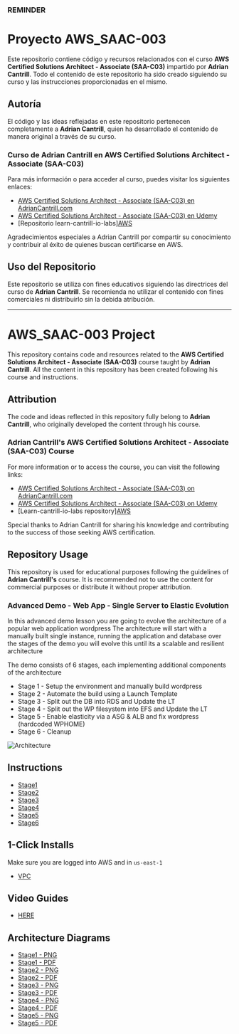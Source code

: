 
### REMINDER
# Proyecto AWS_SAAC-003

Este repositorio contiene código y recursos relacionados con el curso **AWS Certified Solutions Architect - Associate (SAA-C03)** impartido por **Adrian Cantrill**. Todo el contenido de este repositorio ha sido creado siguiendo su curso y las instrucciones proporcionadas en el mismo.

## Autoría

El código y las ideas reflejadas en este repositorio pertenecen completamente a **Adrian Cantrill**, quien ha desarrollado el contenido de manera original a través de su curso.

### Curso de Adrian Cantrill en AWS Certified Solutions Architect - Associate (SAA-C03)

Para más información o para acceder al curso, puedes visitar los siguientes enlaces:

- [AWS Certified Solutions Architect - Associate (SAA-C03) en AdrianCantrill.com](https://learn.cantrill.io/p/aws-certified-solutions-architect-associate-saa-c03)
- [AWS Certified Solutions Architect - Associate (SAA-C03) en Udemy](https://www.udemy.com/course/aws-certified-solutions-architect-associate/)
- [Repositorio learn-cantrill-io-labs][AWS](https://github.com/acantril/learn-cantrill-io-labs/tree/master)

Agradecimientos especiales a Adrian Cantrill por compartir su conocimiento y contribuir al éxito de quienes buscan certificarse en AWS.

## Uso del Repositorio

Este repositorio se utiliza con fines educativos siguiendo las directrices del curso de **Adrian Cantrill**. Se recomienda no utilizar el contenido con fines comerciales ni distribuirlo sin la debida atribución.

---

# AWS_SAAC-003 Project

This repository contains code and resources related to the **AWS Certified Solutions Architect - Associate (SAA-C03)** course taught by **Adrian Cantrill**. All the content in this repository has been created following his course and instructions.

## Attribution

The code and ideas reflected in this repository fully belong to **Adrian Cantrill**, who originally developed the content through his course.

### Adrian Cantrill's AWS Certified Solutions Architect - Associate (SAA-C03) Course

For more information or to access the course, you can visit the following links:

- [AWS Certified Solutions Architect - Associate (SAA-C03) on AdrianCantrill.com](https://learn.cantrill.io/p/aws-certified-solutions-architect-associate-saa-c03)
- [AWS Certified Solutions Architect - Associate (SAA-C03) on Udemy](https://www.udemy.com/course/aws-certified-solutions-architect-associate/)
- [Learn-cantrill-io-labs repository][AWS](https://github.com/acantril/learn-cantrill-io-labs/tree/master)

Special thanks to Adrian Cantrill for sharing his knowledge and contributing to the success of those seeking AWS certification.

## Repository Usage

This repository is used for educational purposes following the guidelines of **Adrian Cantrill's** course. It is recommended not to use the content for commercial purposes or distribute it without proper attribution.


### Advanced Demo - Web App - Single Server to Elastic Evolution

In this advanced demo lesson you are going to evolve the architecture of a popular web application wordpress
The architecture will start with a manually built single instance, running the application and database
over the stages of the demo you will evolve this until its a scalable and resilient architecture

The demo consists of 6 stages, each implementing additional components of the architecture  

- Stage 1 - Setup the environment and manually build wordpress  
- Stage 2 - Automate the build using a Launch Template  
- Stage 3 - Split out the DB into RDS and Update the LT 
- Stage 4 - Split out the WP filesystem into EFS and Update the LT
- Stage 5 - Enable elasticity via a ASG & ALB and fix wordpress (hardcoded WPHOME) 
- Stage 6 - Cleanup  

![Architecture](https://github.com/acantril/learn-cantrill-io-labs/raw/master/aws-elastic-wordpress-evolution/ArchitectureEvolutionAll.png)

## Instructions

- [Stage1](https://github.com/acantril/learn-cantrill-io-labs/blob/master/aws-elastic-wordpress-evolution/02_LABINSTRUCTIONS/STAGE1%20-%20Setup%20and%20Manual%20wordpress%20build.md)
- [Stage2](https://github.com/acantril/learn-cantrill-io-labs/blob/master/aws-elastic-wordpress-evolution/02_LABINSTRUCTIONS/STAGE2%20-%20Automate%20the%20build%20using%20a%20Launch%20Template.md)
- [Stage3](https://github.com/acantril/learn-cantrill-io-labs/blob/master/aws-elastic-wordpress-evolution/02_LABINSTRUCTIONS/STAGE3%20-%20Add%20RDS%20and%20Update%20the%20LT.md)
- [Stage4](https://github.com/acantril/learn-cantrill-io-labs/blob/master/aws-elastic-wordpress-evolution/02_LABINSTRUCTIONS/STAGE4%20-%20Add%20EFS%20and%20Update%20the%20LT.md)
- [Stage5](https://github.com/acantril/learn-cantrill-io-labs/blob/master/aws-elastic-wordpress-evolution/02_LABINSTRUCTIONS/STAGE5%20-%20Add%20an%20ELB%20and%20ASG.md)
- [Stage6](https://github.com/acantril/learn-cantrill-io-labs/blob/master/aws-elastic-wordpress-evolution/02_LABINSTRUCTIONS/STAGE6%20-%20CLEANUP.md)


## 1-Click Installs
Make sure you are logged into AWS and in `us-east-1`  

- [VPC](https://console.aws.amazon.com/cloudformation/home?region=us-east-1#/stacks/quickcreate?templateURL=https://learn-cantrill-labs.s3.amazonaws.com/aws-elastic-wordpress-evolution/A4LVPC.yaml&stackName=A4LVPC)

## Video Guides

- [HERE](https://youtu.be/wWIFJvxoWb0)


## Architecture Diagrams

- [Stage1 - PNG](https://github.com/acantril/learn-cantrill-io-labs/blob/master/aws-elastic-wordpress-evolution/02_LABINSTRUCTIONS/STAGE1%20-%20SINGLE%20SERVER%20MANUAL.png)
- [Stage1 - PDF](https://github.com/acantril/learn-cantrill-io-labs/blob/master/aws-elastic-wordpress-evolution/02_LABINSTRUCTIONS/STAGE1%20-%20SINGLE%20SERVER%20MANUAL.pdf)
- [Stage2 - PNG](https://github.com/acantril/learn-cantrill-io-labs/blob/master/aws-elastic-wordpress-evolution/02_LABINSTRUCTIONS/STAGE2%20-%20SINGLE%20SERVER%20LT.png)
- [Stage2 - PDF](https://github.com/acantril/learn-cantrill-io-labs/blob/master/aws-elastic-wordpress-evolution/02_LABINSTRUCTIONS/STAGE2%20-%20SINGLE%20SERVER%20LT.pdf)
- [Stage3 - PNG](https://github.com/acantril/learn-cantrill-io-labs/blob/master/aws-elastic-wordpress-evolution/02_LABINSTRUCTIONS/STAGE3%20-%20SPLIT%20OUT%20RDS.png)
- [Stage3 - PDF](https://github.com/acantril/learn-cantrill-io-labs/blob/master/aws-elastic-wordpress-evolution/02_LABINSTRUCTIONS/STAGE3%20-%20SPLIT%20OUT%20RDS.pdf)
- [Stage4 - PNG](https://github.com/acantril/learn-cantrill-io-labs/blob/master/aws-elastic-wordpress-evolution/02_LABINSTRUCTIONS/STAGE4%20-%20SPLIT%20OUT%20EFS.png)
- [Stage4 - PDF](https://github.com/acantril/learn-cantrill-io-labs/blob/master/aws-elastic-wordpress-evolution/02_LABINSTRUCTIONS/STAGE4%20-%20SPLIT%20OUT%20EFS.pdf)
- [Stage5 - PNG](https://github.com/acantril/learn-cantrill-io-labs/blob/master/aws-elastic-wordpress-evolution/02_LABINSTRUCTIONS/STAGE5%20-%20ASG%20%26%20ALB.png)
- [Stage5 - PDF](https://github.com/acantril/learn-cantrill-io-labs/blob/master/aws-elastic-wordpress-evolution/02_LABINSTRUCTIONS/STAGE5%20-%20ASG%20%26%20ALB.pdf)






